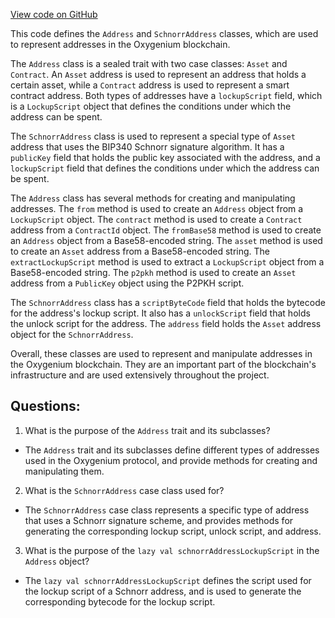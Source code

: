 [View code on GitHub](https://github.com/oxygenium/oxygenium/protocol/src/main/scala/org/oxygenium/protocol/model/Address.scala)

This code defines the `Address` and `SchnorrAddress` classes, which are used to represent addresses in the Oxygenium blockchain. 

The `Address` class is a sealed trait with two case classes: `Asset` and `Contract`. An `Asset` address is used to represent an address that holds a certain asset, while a `Contract` address is used to represent a smart contract address. Both types of addresses have a `lockupScript` field, which is a `LockupScript` object that defines the conditions under which the address can be spent. 

The `SchnorrAddress` class is used to represent a special type of `Asset` address that uses the BIP340 Schnorr signature algorithm. It has a `publicKey` field that holds the public key associated with the address, and a `lockupScript` field that defines the conditions under which the address can be spent. 

The `Address` class has several methods for creating and manipulating addresses. The `from` method is used to create an `Address` object from a `LockupScript` object. The `contract` method is used to create a `Contract` address from a `ContractId` object. The `fromBase58` method is used to create an `Address` object from a Base58-encoded string. The `asset` method is used to create an `Asset` address from a Base58-encoded string. The `extractLockupScript` method is used to extract a `LockupScript` object from a Base58-encoded string. The `p2pkh` method is used to create an `Asset` address from a `PublicKey` object using the P2PKH script. 

The `SchnorrAddress` class has a `scriptByteCode` field that holds the bytecode for the address's lockup script. It also has a `unlockScript` field that holds the unlock script for the address. The `address` field holds the `Asset` address object for the `SchnorrAddress`. 

Overall, these classes are used to represent and manipulate addresses in the Oxygenium blockchain. They are an important part of the blockchain's infrastructure and are used extensively throughout the project.
## Questions: 
 1. What is the purpose of the `Address` trait and its subclasses?
- The `Address` trait and its subclasses define different types of addresses used in the Oxygenium protocol, and provide methods for creating and manipulating them.

2. What is the `SchnorrAddress` case class used for?
- The `SchnorrAddress` case class represents a specific type of address that uses a Schnorr signature scheme, and provides methods for generating the corresponding lockup script, unlock script, and address.

3. What is the purpose of the `lazy val schnorrAddressLockupScript` in the `Address` object?
- The `lazy val schnorrAddressLockupScript` defines the script used for the lockup script of a Schnorr address, and is used to generate the corresponding bytecode for the lockup script.